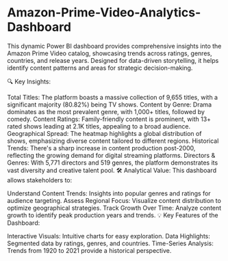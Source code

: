 # Amazon-Prime-Video-Analytics-Dashboard
This dynamic Power BI dashboard provides comprehensive insights into the Amazon Prime Video catalog, showcasing trends across ratings, genres, countries, and release years. Designed for data-driven storytelling, it helps identify content patterns and areas for strategic decision-making.

🔍 Key Insights:

Total Titles: The platform boasts a massive collection of 9,655 titles, with a significant majority (80.82%) being TV shows.
Content by Genre: Drama dominates as the most prevalent genre, with 1,000+ titles, followed by comedy.
Content Ratings: Family-friendly content is prominent, with 13+ rated shows leading at 2.1K titles, appealing to a broad audience.
Geographical Spread: The heatmap highlights a global distribution of shows, emphasizing diverse content tailored to different regions.
Historical Trends: There's a sharp increase in content production post-2000, reflecting the growing demand for digital streaming platforms.
Directors & Genres: With 5,771 directors and 519 genres, the platform demonstrates its vast diversity and creative talent pool.
🛠️ Analytical Value:
This dashboard allows stakeholders to:

Understand Content Trends: Insights into popular genres and ratings for audience targeting.
Assess Regional Focus: Visualize content distribution to optimize geographical strategies.
Track Growth Over Time: Analyze content growth to identify peak production years and trends.
💡 Key Features of the Dashboard:

Interactive Visuals: Intuitive charts for easy exploration.
Data Highlights: Segmented data by ratings, genres, and countries.
Time-Series Analysis: Trends from 1920 to 2021 provide a historical perspective.

